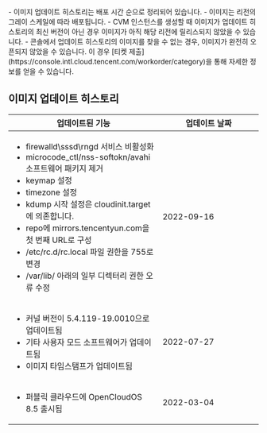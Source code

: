 
<dx-alert infotype="explain" title="">
- 이미지 업데이트 히스토리는 배포 시간 순으로 정리되어 있습니다.
- 이미지는 리전의 그레이 스케일에 따라 배포됩니다. -  CVM 인스턴스를 생성할 때 이미지가 업데이트 히스토리의 최신 버전이 아닌 경우 이미지가 아직 해당 리전에 릴리스되지 않았을 수 있습니다.
- 콘솔에서 업데이트 히스토리의 이미지를 찾을 수 없는 경우, 이미지가 완전히 오픈되지 않았을 수 있습니다. 이 경우 [티켓 제출](https://console.intl.cloud.tencent.com/workorder/category)을 통해 자세한 정보를 얻을 수 있습니다.
</dx-alert>

## 이미지 업데이트 히스토리

<table>
<thead>
<tr>
<th width="60%"><strong>업데이트된 기능</strong></th>
<th><strong>업데이트 날짜</strong></th>
</tr>
</thead>
<tbody>
<tr>
<td>
<ul class="params">
<li>firewalld\sssd\rngd 서비스 비활성화</li>
<li>microcode_ctl/nss-softokn/avahi 소프트웨어 패키지 제거</li>
<li>keymap 설정</li>
<li>timezone 설정</li>
<li>kdump 시작 설정은 cloudinit.target에 의존합니다.</li>
<li>repo에 mirrors.tencentyun.com을 첫 번째 URL로 구성</li>
<li>/etc/rc.d/rc.local 파일 권한을 755로 변경</li>
<li>/var/lib/ 아래의 일부 디렉터리 권한 오류 수정</li>
</ul>
</td>
<td>2022-09-16</td>
</tr>
<tr>
<td>
<ul class="params">
<li>커널 버전이 5.4.119-19.0010으로 업데이트됨</li>
<li>기타 사용자 모드 소프트웨어가 업데이트됨</li>
<li>이미지 타임스탬프가 업데이트됨</li>
</ul>
</td>
<td>2022-07-27</td>
</tr>
<tr>
<td>
<ul class="params">
<li>퍼블릭 클라우드에 OpenCloudOS 8.5 출시됨</li>
</ul>
</td>
<td>2022-03-04</td>
</tr>
</tbody></table>                                                 
